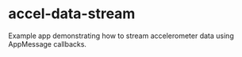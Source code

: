 # accel-data-stream
Example app demonstrating how to stream accelerometer data using AppMessage callbacks.
